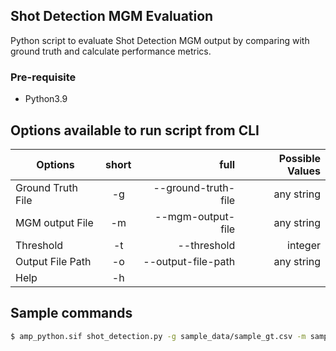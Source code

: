 ## Shot Detection MGM Evaluation

Python script to evaluate Shot Detection MGM output by comparing with ground truth and calculate performance metrics.

### Pre-requisite 
- Python3.9

## Options available to run script from CLI

| Options   |      short      |  full | Possible Values |
|----------|:-------------:|------:|------:|
| Ground Truth File |  -g | --ground-truth-file | any string |
| MGM output File |  -m | --mgm-output-file | any string |
| Threshold |  -t | --threshold | integer |
| Output File Path |  -o | --output-file-path | any string |
| Help |  -h | | |

## Sample commands

```bash
$ amp_python.sif shot_detection.py -g sample_data/sample_gt.csv -m sample_data/sample_azure.json -t 3 -o outputs
```